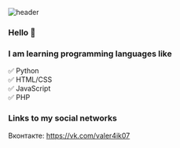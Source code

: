 ![header](https://user-images.githubusercontent.com/104768915/166252983-45a754f8-7b8b-4f1e-8c07-dc71ae490c05.png)


### Hello	&#128075;

### I am learning programming languages like
&#9989; Python <br>
&#9989; HTML/CSS <br>
&#9989; JavaScript <br>
&#9989; PHP <br>


### Links to my social networks
Вконтакте: https://vk.com/valer4ik07
